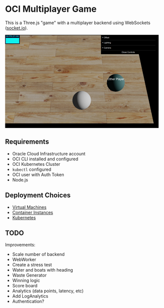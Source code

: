 # OCI Multiplayer Game

This is a Three.js "game" with a multiplayer backend using WebSockets ([socket.io](https://socket.io/)).

![Screenshot](images/screenshot.png)

## Requirements

- Oracle Cloud Infrastructure account
- OCI CLI installed and configured
- OCI Kubernetes Cluster
- `kubectl` configured
- OCI user with Auth Token
- Node.js

## Deployment Choices

- [Virtual Machines](./VM.md)
- [Container Instances](./CI.md)
- [Kubernetes](./K8S.md)

## TODO

Improvements:

- Scale number of backend
- WebWorker
- Create a stress test
- Water and boats with heading
- Waste Generator
- Winning logic
- Score board
- Analytics (data points, latency, etc)
- Add LogAnalytics
- Authentication?